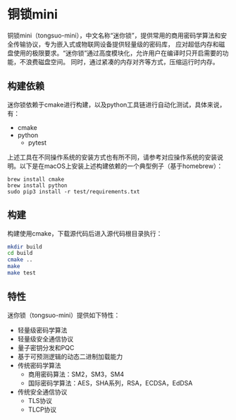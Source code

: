 # 铜锁mini

铜锁mini（tongsuo-mini），中文名称“迷你锁”，提供常用的商用密码学算法和安全传输协议，专为嵌入式或物联网设备提供轻量级的密码库，
应对超低内存和磁盘使用的极限要求。“迷你锁”通过高度模块化，允许用户在编译时只开启需要的功能，不浪费磁盘空间。
同时，通过紧凑的内存对齐等方式，压缩运行时内存。

## 构建依赖

迷你锁依赖于cmake进行构建，以及python工具链进行自动化测试，具体来说，有：

* cmake
* python
  * pytest

上述工具在不同操作系统的安装方式也有所不同，请参考对应操作系统的安装说明。以下是在macOS上安装上述构建依赖的一个典型例子（基于homebrew）：

~~~
brew install cmake
brew install python
sudo pip3 install -r test/requirements.txt
~~~

## 构建

构建使用cmake，下载源代码后进入源代码根目录执行：

```bash
mkdir build
cd build
cmake ..
make
make test
```

## 特性

迷你锁（tongsuo-mini）提供如下特性：

* 轻量级密码学算法
* 轻量级安全通信协议
* 量子密钥分发和PQC
* 基于可预测逻辑的动态二进制加载能力
* 传统密码学算法
  * 商用密码算法：SM2，SM3，SM4
  * 国际密码学算法：AES，SHA系列，RSA，ECDSA，EdDSA
* 传统安全通信协议
  * TLS协议
  * TLCP协议
